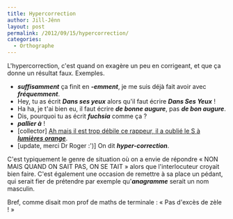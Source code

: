 ```yaml
---
title: Hypercorrection
author: Jill-Jênn
layout: post
permalink: /2012/09/15/hypercorrection/
categories:
  - Orthographe
---
```

L'hypercorrection, c'est quand on exagère un peu en corrigeant, et que ça donne un résultat faux. Exemples.

*   ***suffisamment*** ça finit en ***-emment***, je me suis déjà fait avoir avec ***fréquemment***.
*   Hey, tu as écrit ***Dans ses yeux*** alors qu'il faut écrire ***Dans Ses Yeux*** !
*   Ha ha, je t'ai bien eu, il faut écrire ***de bonne augure***, pas ***de bon augure***.
*   Dis, pourquoi tu as écrit ***fuchsia*** comme ça ?
*   ***pallier à*** !
*   [collector] [Ah mais il est trop débile ce rappeur, il a oublié le S à ***lumières orange***][1].
*   [update, merci Dr Roger :\')] On dit ***hyper-correction***.

 [1]: http://www.lemonde.fr/sport/article/2012/05/11/ligue-1-l-om-fache-avec-l-orthographe-de-son-nouveau-maillot_1700129_3242.html

C'est typiquement le genre de situation où on a envie de répondre « NON MAIS QUAND ON SAIT PAS, ON SE TAIT » alors que l'interlocuteur croyait bien faire. C'est également une occasion de remettre à sa place un pédant, qui serait fier de prétendre par exemple qu'***anagramme*** serait un nom masculin.

Bref, comme disait mon prof de maths de terminale : « Pas d'excès de zèle ! »